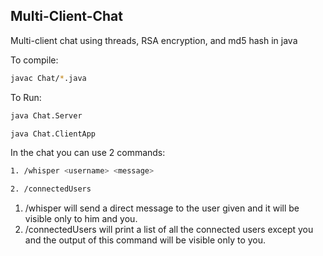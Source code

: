 ## Multi-Client-Chat
Multi-client chat using threads, RSA encryption, and md5 hash in java 

To compile:
```bash
javac Chat/*.java 
```

To Run: 
```bash
java Chat.Server 
```
```bash
java Chat.ClientApp 
```

In the chat you can use 2 commands:
```bash
1. /whisper <username> <message>
```
```bash
2. /connectedUsers
```

1. /whisper will send a direct message to the user given and it will be visible only to him and you.
2. /connectedUsers will print a list of all the connected users except you and the output of this command will be visible only to you.
